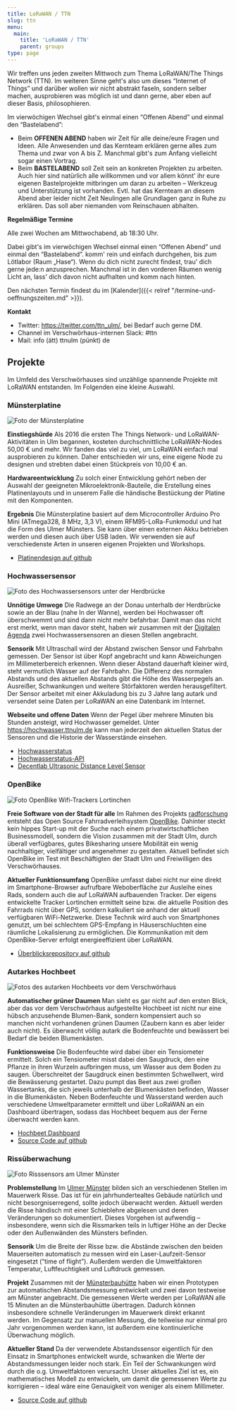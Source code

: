 ```yaml
---
title: LoRaWAN / TTN
slug: ttn
menu: 
  main:
    title: 'LoRaWAN / TTN'
    parent: groups
type: page
---
```


Wir treffen uns jeden zweiten Mittwoch zum Thema LoRaWAN/The Things Network (TTN). Im weiteren Sinne geht's also um dieses “Internet of Things” und darüber wollen wir nicht abstrakt faseln, sondern selber machen, ausprobieren was möglich ist und dann gerne, aber eben auf dieser Basis, philosophieren.

Im vierwöchigen Wechsel gibt's einmal einen “Offenen Abend” und einmal den “Bastelabend”:

* Beim **OFFENEN ABEND** haben wir Zeit für alle deine/eure Fragen und Ideen. Alle Anwesenden und das Kernteam erklären gerne alles zum Thema und zwar von A bis Z. Manchmal gibt's zum Anfang vielleicht sogar einen Vortrag.
* Beim **BASTELABEND** soll Zeit sein an konkreten Projekten zu arbeiten. Auch hier sind natürlich alle willkommen und vor allem könnt' ihr eure eigenen Bastelprojekte mitbringen um daran zu arbeiten – Werkzeug und Unterstützung ist vorhanden. Evtl. hat das Kernteam an diesem Abend aber leider nicht Zeit Neulingen alle Grundlagen ganz in Ruhe zu erklären. Das soll aber niemanden vom Reinschauen abhalten.

**Regelmäßige Termine**

Alle zwei Wochen am Mittwochabend, ab 18:30 Uhr.

Dabei gibt's im vierwöchigen Wechsel einmal einen “Offenen Abend” und einmal den “Bastelabend”. komm' rein und einfach durchgehen, bis zum Lötlabor (Raum „Hase“). Wenn du dich nicht zurecht findest, trau' dich gerne jede:n anzusprechen. Manchmal ist in den vorderen Räumen wenig Licht an, lass' dich davon nicht aufhalten und komm nach hinten.

Den nächsten Termin findest du im [Kalender]({{< relref "/termine-und-oeffnungszeiten.md" >}}).

**Kontakt**

* Twitter: <https://twitter.com/ttn_ulm/>, bei Bedarf auch gerne DM.
* Channel im Verschwörhaus-internen Slack: #ttn
* Mail: info (ätt) ttnulm (pünkt) de

## Projekte

Im Umfeld des Verschwörhauses sind unzählige spannende Projekte mit LoRaWAN entstanden. Im Folgenden eine kleine Auswahl.

### Münsterplatine

![Foto der Münsterplatine](/wp-content/uploads/2022/03/ttn_minster-node.jpeg)

**Einstiegshürde** Als 2016 die ersten The Things Network- und LoRaWAN-Aktivitäten in Ulm begannen, kosteten durchschnittliche LoRaWAN-Nodes 50,00 € und mehr. Wir fanden das viel zu viel, um LoRaWAN einfach mal ausprobieren zu können. Daher entschieden wir uns, eine eigene Node zu designen und strebten dabei einen Stückpreis von 10,00 € an.

**Hardwareentwicklung** Zu solch einer Entwicklung gehört neben der Auswahl der geeigneten Mikroelektronik-Bauteile, die Erstellung eines Platinenlayouts und in unserem Falle die händische Bestückung der Platine mit den Komponenten.

**Ergebnis** Die Münsterplatine basiert auf dem Microcontroller Arduino Pro Mini (ATmega328, 8 MHz, 3,3 V), einem RFM95-LoRa-Funkmodul und hat die Form des Ulmer Münsters. Sie kann über einen externen Akku betrieben werden und diesen auch über USB laden. Wir verwenden sie auf verschiedenste Arten in unseren eigenen Projekten und Workshops.

* [Platinendesign auf github](https://github.com/verschwoerhaus/ttn-ulm-pcb)

### Hochwassersensor

![Foto des Hochwassersensors unter der Herdbrücke](/wp-content/uploads/2022/03/ttn_hochwassersensor.jpeg)

**Unnötige Umwege** Die Radwege an der Donau unterhalb der Herdbrücke sowie an der Blau (nahe In der Wanne), werden bei Hochwasser oft überschwemmt und sind dann nicht mehr befahrbar. Damit man das nicht erst merkt, wenn man davor steht, haben wir zusammen mit der [Digitalen Agenda](https://www.ulm.de/leben-in-ulm/digitale-stadt/gs-digitale-agenda) zwei Hochwassersensoren an diesen Stellen angebracht.

**Sensorik** Mit Ultraschall wird der Abstand zwischen Sensor und Fahrbahn gemessen. Der Sensor ist über Kopf angebracht und kann Abweichungen im Millimeterbereich erkennen. Wenn dieser Abstand dauerhaft kleiner wird, steht vermutlich Wasser auf der Fahrbahn. Die Differenz des normalen Abstands und des aktuellen Abstands gibt die Höhe des Wasserpegels an. Ausreißer, Schwankungen und weitere Störfaktoren werden herausgefiltert. Der Sensor arbeitet mit einer Akkuladung bis zu 3 Jahre lang autark und versendet seine Daten per LoRaWAN an eine Datenbank im Internet.

**Webseite und offene Daten** Wenn der Pegel über mehrere Minuten bis Stunden ansteigt, wird Hochwasser gemeldet. Unter https://hochwasser.ttnulm.de kann man jederzeit den aktuellen Status der Sensoren und die Historie der Wasserstände einsehen.

* [Hochwasserstatus](https://hochwasser.ttnulm.de)
* [Hochwasserstatus-API](https://hochwasser.ttnulm.de/apidoc)
* [Decentlab Ultrasonic Distance Level Sensor](https://www.decentlab.com/products/ultrasonic-distance-/-level-sensor-for-lorawan)

### OpenBike

![Foto OpenBike Wifi-Trackers Lortinchen](/wp-content/uploads/2022/03/ttn_wifi-tracker.jpeg)

**Freie Software von der Stadt für alle** Im Rahmen des Projekts [radforschung](https://radforschung.org/) entsteht das Open Source Fahrradverleihsystem [OpenBike](https://openbike.ulm.dev/). Dahinter steckt kein hippes Start-up mit der Suche nach einem privatwirtschaftlichen Businessmodell, sondern die Vision zusammen mit der Stadt Ulm, durch überall verfügbares, gutes Bikesharing unsere Mobilität ein wenig nachhaltiger, vielfältiger und angenehmer zu gestalten. Aktuell befindet sich OpenBike im Test mit Beschäftigten der Stadt Ulm und Freiwilligen des Verschwörhauses.

**Aktueller Funktionsumfang** OpenBike umfasst dabei nicht nur eine direkt im Smartphone-Browser aufrufbare Weboberfläche zur Ausleihe eines Rads, sondern auch die auf LoRaWAN aufbauenden Tracker. Der eigens entwickelte Tracker Lortinchen ermittelt seine bzw. die aktuelle Position des Fahrrads nicht über GPS, sondern kalkuliert sie anhand der aktuell verfügbaren WiFi-Netzwerke. Diese Technik wird auch von Smartphones genutzt, um bei schlechtem GPS-Empfang in Häuserschluchten eine räumliche Lokalisierung zu ermöglichen. Die Kommunikation mit dem OpenBike-Server erfolgt energieeffizient über LoRaWAN.

* [Überblicksrepository auf github](https://github.com/transportkollektiv/openbike)

### Autarkes Hochbeet

![Fotos des autarken Hochbeets vor dem Verschwörhaus](/wp-content/uploads/2022/03/ttn_hochbeet.jpeg)

**Automatischer grüner Daumen** Man sieht es gar nicht auf den ersten Blick, aber das vor dem Verschwörhaus aufgestellte Hochbeet ist nicht nur eine hübsch anzusehende Blumen-Bank, sondern kompensiert auch so manchen nicht vorhandenen grünen Daumen (Zaubern kann es aber leider auch nicht). Es überwacht völlig autark die Bodenfeuchte und bewässert bei Bedarf die beiden Blumenkästen.

**Funktionsweise** Die Bodenfeuchte wird dabei über ein Tensiometer ermittelt. Solch ein Tensiometer misst dabei den Saugdruck, den eine Pflanze in ihren Wurzeln aufbringen muss, um Wasser aus dem Boden zu saugen. Überschreitet der Saugdruck einen bestimmten Schwellwert, wird die Bewässerung gestartet. Dazu pumpt das Beet aus zwei großen Wassertanks, die sich jeweils unterhalb der Blumenkästen befinden, Wasser in die Blumenkästen. Neben Bodenfeuchte und Wasserstand werden auch verschiedene Umweltparameter ermittelt und über LoRaWAN an ein Dashboard übertragen, sodass das Hochbeet bequem aus der Ferne überwacht werden kann.

* [Hochbeet Dashboard](https://ttndata.cortex-media.de/grafana/d/c80ycHXWk/hochbeet-verschworhaus?orgId=1&from=now-7d&to=now)
* [Source Code auf github](https://github.com/verschwoerhaus/ttn-ulm-hochbeet-node)

### Rissüberwachung

![Foto Risssensors am Ulmer Münster](/wp-content/uploads/2022/03/ttn_risssensor.jpeg)

**Problemstellung** Im [Ulmer Münster](https://www.ulmer-muenster.de/) bilden sich an verschiedenen Stellen im Mauerwerk Risse. Das ist für ein jahrhundertealtes Gebäude natürlich und nicht besorgniserregend, sollte jedoch überwacht werden. Aktuell werden die Risse händisch mit einer Schieblehre abgelesen und deren Veränderungen so dokumentiert. Dieses Vorgehen ist aufwendig – insbesondere, wenn sich die Rissmarken teils in luftiger Höhe an der Decke oder den Außenwänden des Münsters befinden.

**Sensorik** Um die Breite der Risse bzw. die Abstände zwischen den beiden Mauerseiten automatisch zu messen wird ein Laser-Laufzeit-Sensor eingesetzt (“time of flight”). Außerdem werden die Umweltfaktoren Temperatur, Luftfeuchtigkeit und Luftdruck gemessen.

**Projekt** Zusammen mit der [Münsterbauhütte](http://www.muensterbauamt-ulm.de/) haben wir einen Prototypen zur automatischen Abstandsmessung entwickelt und zwei davon testweise am Münster angebracht. Die gemessenen Werte werden per LoRaWAN alle 15 Minuten an die Münsterbauhütte übertragen. Dadurch können insbesondere schnelle Veränderungen im Mauerwerk direkt erkannt werden. Im Gegensatz zur manuellen Messung, die teilweise nur einmal pro Jahr vorgenommen werden kann, ist außerdem eine kontinuierliche Überwachung möglich.

**Aktueller Stand** Da der verwendete Abstandssensor eigentlich für den Einsatz in Smartphones entwickelt wurde, schwanken die Werte der Abstandsmessungen leider noch stark. Ein Teil der Schwankungen wird durch die o.g. Umweltfaktoren verursacht. Unser aktuelles Ziel ist es, ein mathematisches Modell zu entwickeln, um damit die gemessenen Werte zu korrigieren – ideal wäre eine Genauigkeit von weniger als einem Millimeter.

* [Source Code auf github](https://github.com/jaqPi/ttn-ulm-muenster-monitor)

